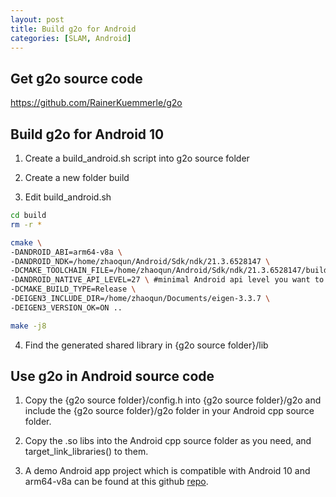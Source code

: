 ```yaml
---
layout: post
title: Build g2o for Android
categories: [SLAM, Android]
---
```


## Get g2o source code 

https://github.com/RainerKuemmerle/g2o

## Build g2o for Android 10

1. Create a build_android.sh script into g2o source folder

2. Create a new folder build

3. Edit build_android.sh

```sh
cd build
rm -r *

cmake \
-DANDROID_ABI=arm64-v8a \ 
-DANDROID_NDK=/home/zhaoqun/Android/Sdk/ndk/21.3.6528147 \
-DCMAKE_TOOLCHAIN_FILE=/home/zhaoqun/Android/Sdk/ndk/21.3.6528147/build/cmake/android.toolchain.cmake \
-DANDROID_NATIVE_API_LEVEL=27 \ #minimal Android api level you want to support
-DCMAKE_BUILD_TYPE=Release \
-DEIGEN3_INCLUDE_DIR=/home/zhaoqun/Documents/eigen-3.3.7 \
-DEIGEN3_VERSION_OK=ON ..

make -j8
```

4. Find the generated shared library in {g2o source folder}/lib

## Use g2o in Android source code

1. Copy the {g2o source folder}/config.h into {g2o source folder}/g2o and include the {g2o source folder}/g2o folder in your Android cpp source folder. 

2. Copy the .so libs into the Android cpp source folder as you need, and target_link_libraries() to them.

3. A demo Android app project which is compatible with Android 10 and arm64-v8a can be found at this github [repo](https://github.com/ZhaoqunZhong/g2o-android-test).